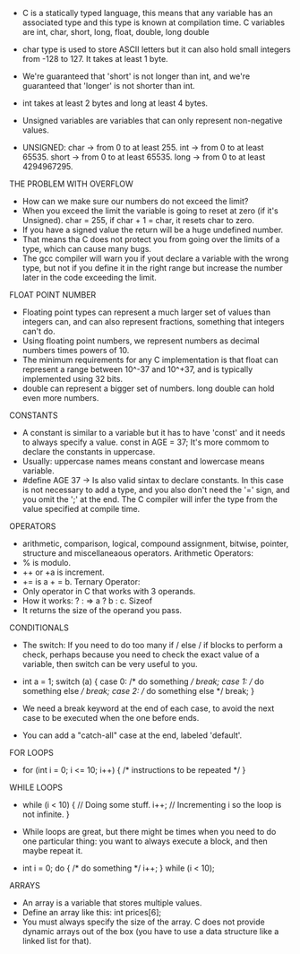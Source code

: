 - C is a statically typed language, this means that any variable has an associated type and this type is known at compilation time. C variables are int, char, short, long, float, double, long double 

- char type is used to store ASCII letters but it can also hold small integers from -128 to 127. It takes at least 1 byte.

- We're guaranteed that 'short' is not longer than int, and we're guaranteed that 'longer' is not shorter than int.

- int takes at least 2 bytes and long at least 4 bytes. 

- Unsigned variables are variables that can only represent non-negative values.

- UNSIGNED: char -> from 0 to at least 255. int -> from 0 to at least 65535. short -> from 0 to at least 65535. long -> from 0 to at least 4294967295.

THE PROBLEM WITH OVERFLOW
- How can we make sure our numbers do not exceed the limit?
- When you exceed the limit the variable is going to reset at zero (if it's Unsigned). char = 255, if char + 1 = char, it resets char to zero.
- If you have a signed value the return will be a huge undefined number.
- That means tha C does not protect you from going over the limits of a type, which can cause many bugs.
- The gcc compiler will warn you if yout declare a variable with the wrong type, but not if you define it in the right range but increase the number later in the code exceeding the limit.

FLOAT POINT NUMBER
- Floating point types can represent a much larger set of
values than integers can, and can also represent
fractions, something that integers can't do.
- Using floating point numbers, we represent numbers
as decimal numbers times powers of 10.
- The minimum requirements for any C implementation
is that float can represent a range between 10^-37
and 10^+37, and is typically implemented using 32
bits.
- double can represent a bigger set of numbers.
long double can hold even more numbers.

CONSTANTS
- A constant is similar to a variable but it has to have 'const' and it needs to always specify a value. const in AGE = 37; It's more commom to declare the constants in uppercase.
- Usually: uppercase names means constant and lowercase means variable.
- #define AGE 37 -> Is also valid sintax to declare constants. In this case is not necessary to add a type, and you also don't need the '=' sign, and you omit the ';' at the end. The C compiler will infer the type from the value specified at compile time.

OPERATORS
- arithmetic, comparison, logical, compound assignment, bitwise, pointer, structure and miscellaneaous operators. 
Arithmetic Operators:
- % is modulo.
- ++ or +a is increment.
- += is a + = b.
Ternary Operator:
- Only operator in C that works with 3 operands.
- How it works: <condition> ? <expression> : <expression> => a ? b : c.
Sizeof
- It returns the size of the operand you pass.

CONDITIONALS
- The switch: If you need to do too many if / else / if blocks to
perform a check, perhaps because you need to check
the exact value of a variable, then switch can be
very useful to you.

- int a = 1;
switch (a) {
 case 0:
 /* do something */
 break;
 case 1:
 /* do something else */
 break;
 case 2:
 /* do something else */
 break;
}

- We need a break keyword at the end of each case,
to avoid the next case to be executed when the one
before ends.
- You can add a "catch-all" case at the end, labeled 'default'.

FOR LOOPS
- for (int i = 0; i <= 10; i++) {
 /* instructions to be repeated */
}

WHILE LOOPS
- while (i < 10) {
    // Doing some stuff.
    i++;
    // Incrementing i so the loop is not infinite.
}
- While loops are great, but there might be times when
you need to do one particular thing: you want to
always execute a block, and then maybe repeat it.

-   int i = 0;
    do {
        /* do something */
        i++;
    } while (i < 10);

ARRAYS
- An array is a variable that stores multiple values.
- Define an array like this: int prices[6];
- You must always specify the size of the array. C does
not provide dynamic arrays out of the box (you have to
use a data structure like a linked list for that).
